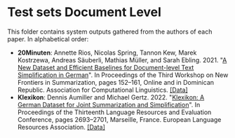 # Test sets Document Level

This folder contains system outputs gathered from the authors of each paper.
In alphabetical order:

* **20Minuten**: Annette Rios, Nicolas Spring, Tannon Kew, Marek Kostrzewa, Andreas Säuberli, Mathias Müller, and Sarah Ebling. 2021. "[A New Dataset and Efficient Baselines for Document-level Text Simplification in German](https://aclanthology.org/2021.newsum-1.16/)". In Proceedings of the Third Workshop on New Frontiers in Summarization, pages 152–161, Online and in Dominican Republic. Association for Computational Linguistics. [[Data]](https://github.com/ZurichNLP/20Minuten) 
* **Klexikon**: Dennis Aumiller and Michael Gertz. 2022. "[Klexikon: A German Dataset for Joint Summarization and Simplification](https://aclanthology.org/2022.lrec-1.288/)". In Proceedings of the Thirteenth Language Resources and Evaluation Conference, pages 2693–2701, Marseille, France. European Language Resources Association. [[Data]](https://github.com/dennlinger/klexikon)
